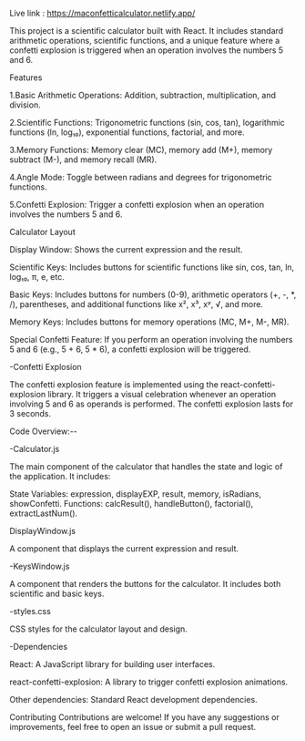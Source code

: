 
Live link : https://maconfetticalculator.netlify.app/



This project is a scientific calculator built with React. It includes standard arithmetic operations, scientific functions, and a unique feature where a confetti explosion is triggered when an operation involves the numbers 5 and 6.

Features

1.Basic Arithmetic Operations: Addition, subtraction, multiplication, and division.

2.Scientific Functions: Trigonometric functions (sin, cos, tan), logarithmic functions (ln, log₁₀), exponential functions, factorial, and more.

3.Memory Functions: Memory clear (MC), memory add (M+), memory subtract (M-), and memory recall (MR).

4.Angle Mode: Toggle between radians and degrees for trigonometric functions.

5.Confetti Explosion: Trigger a confetti explosion when an operation involves the numbers 5 and 6.

Calculator Layout

Display Window: Shows the current expression and the result.

Scientific Keys: Includes buttons for scientific functions like sin, cos, tan, ln, log₁₀, π, e, etc.

Basic Keys: Includes buttons for numbers (0-9), arithmetic operators (+, -, *, /), parentheses, and additional functions like x², x³, xʸ, √, and more.

Memory Keys: Includes buttons for memory operations (MC, M+, M-, MR).

Special Confetti Feature: If you perform an operation involving the numbers 5 and 6 (e.g., 5 + 6, 5 * 6), a confetti explosion will be triggered.

-Confetti Explosion

The confetti explosion feature is implemented using the react-confetti-explosion library. It triggers a visual celebration whenever an operation involving 5 and 6 as operands is performed. The confetti explosion lasts for 3 seconds.

Code Overview:--

-Calculator.js

The main component of the calculator that handles the state and logic of the application. It includes:

State Variables: expression, displayEXP, result, memory, isRadians, showConfetti. Functions: calcResult(), handleButton(), factorial(), extractLastNum().

DisplayWindow.js

A component that displays the current expression and result.

-KeysWindow.js

A component that renders the buttons for the calculator. It includes both scientific and basic keys.

-styles.css

CSS styles for the calculator layout and design.

-Dependencies

React: A JavaScript library for building user interfaces.

react-confetti-explosion: A library to trigger confetti explosion animations.

Other dependencies: Standard React development dependencies.

Contributing Contributions are welcome! If you have any suggestions or improvements, feel free to open an issue or submit a pull request.

